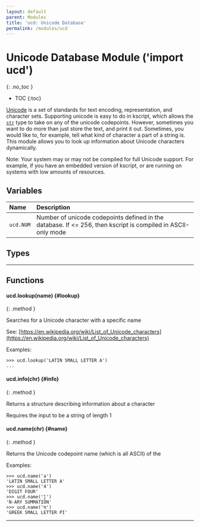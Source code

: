 ```yaml
---
layout: default
parent: Modules
title: 'ucd: Unicode Database'
permalink: /modules/ucd
---
```


# Unicode Database Module ('import ucd')
{: .no_toc }

 * TOC
{:toc}


[Unicode](https://en.wikipedia.org/wiki/Unicode) is a set of standards for text encoding, representation, and character sets. Supporting unicode is easy to do in kscript, which allows the [`str`](/builtins#str) type to take on any of the unicode codepoints. However, sometimes you want to do more than just store the text, and print it out. Sometimes, you would like to, for example, tell what kind of character a part of a string is. This module allows you to look up information about Unicode characters dynamically.

Note: Your system may or may not be compiled for full Unicode support. For example, if you have an embedded version of kscript, or are running on systems with low amounts of resources.


## Variables

| Name | Description|
|:-------|:-----|
| `ucd.NUM` | Number of unicode codepoints defined in the database. If <= 256, then kscript is compiled in ASCII-only mode |


## Types


---

## Functions


#### ucd.lookup(name) {#lookup}
{: .method }

<div class="method-text" markdown="1">

Searches for a Unicode character with a specific name


See: [https://en.wikipedia.org/wiki/List_of_Unicode_characters](https://en.wikipedia.org/wiki/List_of_Unicode_characters)

Examples:

```ks
>>> ucd.lookup('LATIN SMALL LETTER A')
...
```

</div>


#### ucd.info(chr) {#info}
{: .method }

<div class="method-text" markdown="1">
Returns a structure describing information about a character

Requires the input to be a string of length 1
</div>

#### ucd.name(chr) {#name}
{: .method }

<div class="method-text" markdown="1">
Returns the Unicode codepoint name (which is all ASCII) of the 

Examples:

```ks
>>> ucd.name('a')
'LATIN SMALL LETTER A'
>>> ucd.name('4')
'DIGIT FOUR'
>>> ucd.name('∑')
'N-ARY SUMMATION'
>>> ucd.name('π')
'GREEK SMALL LETTER PI'
```

</div>

---

